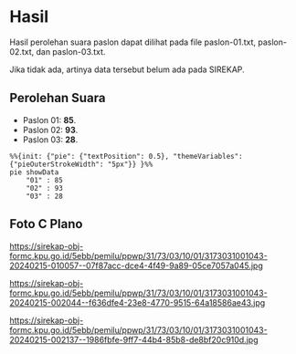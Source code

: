 # Hasil

Hasil perolehan suara paslon dapat dilihat pada file paslon-01.txt, paslon-02.txt, dan paslon-03.txt.

Jika tidak ada, artinya data tersebut belum ada pada SIREKAP.

## Perolehan Suara

 * Paslon 01: **85**.
 * Paslon 02: **93**.
 * Paslon 03: **28**.

```mermaid
%%{init: {"pie": {"textPosition": 0.5}, "themeVariables": {"pieOuterStrokeWidth": "5px"}} }%%
pie showData
    "01" : 85
    "02" : 93
    "03" : 28
```
## Foto C Plano

https://sirekap-obj-formc.kpu.go.id/5ebb/pemilu/ppwp/31/73/03/10/01/3173031001043-20240215-010057--07f87acc-dce4-4f49-9a89-05ce7057a045.jpg

https://sirekap-obj-formc.kpu.go.id/5ebb/pemilu/ppwp/31/73/03/10/01/3173031001043-20240215-002044--f636dfe4-23e8-4770-9515-64a18586ae43.jpg

https://sirekap-obj-formc.kpu.go.id/5ebb/pemilu/ppwp/31/73/03/10/01/3173031001043-20240215-002137--1986fbfe-9ff7-44b4-85b8-de8bf20c910d.jpg
